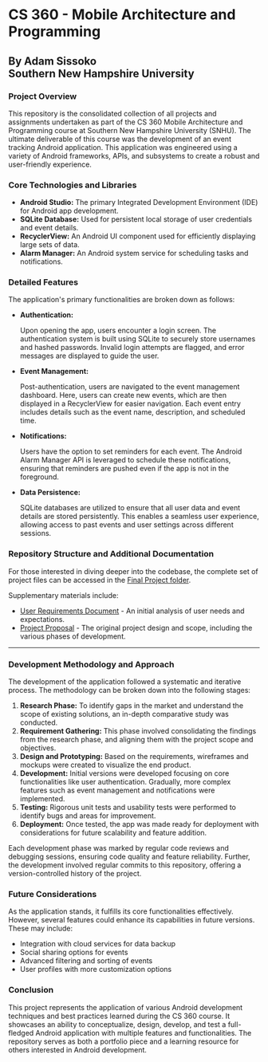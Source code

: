 <h1>CS 360 - Mobile Architecture and Programming</h1>
<h2>By Adam Sissoko<br>
Southern New Hampshire University</h2>

<h3>Project Overview</h3>
<p>
This repository is the consolidated collection of all projects and assignments undertaken as part of the CS 360 Mobile Architecture and Programming course at Southern New Hampshire University (SNHU). The ultimate deliverable of this course was the development of an event tracking Android application. This application was engineered using a variety of Android frameworks, APIs, and subsystems to create a robust and user-friendly experience.
</p>

<h3>Core Technologies and Libraries</h3>
<ul>
  <li><strong>Android Studio:</strong> The primary Integrated Development Environment (IDE) for Android app development.</li>
  <li><strong>SQLite Database:</strong> Used for persistent local storage of user credentials and event details.</li>
  <li><strong>RecyclerView:</strong> An Android UI component used for efficiently displaying large sets of data.</li>
  <li><strong>Alarm Manager:</strong> An Android system service for scheduling tasks and notifications.</li>
</ul>

<h3>Detailed Features</h3>
<p>
The application's primary functionalities are broken down as follows:
</p>
<ul>
  <li>
    <strong>Authentication:</strong> 
    <p>Upon opening the app, users encounter a login screen. The authentication system is built using SQLite to securely store usernames and hashed passwords. Invalid login attempts are flagged, and error messages are displayed to guide the user.</p>
  </li>
  <li>
    <strong>Event Management:</strong>
    <p>Post-authentication, users are navigated to the event management dashboard. Here, users can create new events, which are then displayed in a RecyclerView for easier navigation. Each event entry includes details such as the event name, description, and scheduled time.</p>
  </li>
  <li>
    <strong>Notifications:</strong>
    <p>Users have the option to set reminders for each event. The Android Alarm Manager API is leveraged to schedule these notifications, ensuring that reminders are pushed even if the app is not in the foreground.</p>
  </li>
  <li>
    <strong>Data Persistence:</strong>
    <p>SQLite databases are utilized to ensure that all user data and event details are stored persistently. This enables a seamless user experience, allowing access to past events and user settings across different sessions.</p>
  </li>
</ul>

<h3>Repository Structure and Additional Documentation</h3>
<p>
For those interested in diving deeper into the codebase, the complete set of project files can be accessed in the <a href="https://github.com/adamsissoko/CS360/tree/main/Apps/CS%20360%20Final%20Project" target="_blank">Final Project folder</a>.
</p>
<p>
Supplementary materials include:
</p>
<ul>
  <li><a href="https://github.com/adamsissoko/CS360/blob/main/Apps/CS%20360%20Final%20Project/2-3%20Milestone%20-%20Goals%20and%20Users.docx.pdf" target="_blank">User Requirements Document</a> - An initial analysis of user needs and expectations.</li>
  <li><a href="https://github.com/adamsissoko/CS360/blob/main/Apps/CS%20360%20Final%20Project/3-3%20Project%20One%20-%20App%20Proposal.docx.pdf" target="_blank">Project Proposal</a> - The original project design and scope, including the various phases of development.</li>
</ul>

<hr>

<h3>Development Methodology and Approach</h3>
<p>
The development of the application followed a systematic and iterative process. The methodology can be broken down into the following stages:
</p>
<ol>
  <li><strong>Research Phase:</strong> To identify gaps in the market and understand the scope of existing solutions, an in-depth comparative study was conducted. </li>
  <li><strong>Requirement Gathering:</strong> This phase involved consolidating the findings from the research phase, and aligning them with the project scope and objectives.</li>
  <li><strong>Design and Prototyping:</strong> Based on the requirements, wireframes and mockups were created to visualize the end product.</li>
  <li><strong>Development:</strong> Initial versions were developed focusing on core functionalities like user authentication. Gradually, more complex features such as event management and notifications were implemented.</li>
  <li><strong>Testing:</strong> Rigorous unit tests and usability tests were performed to identify bugs and areas for improvement.</li>
  <li><strong>Deployment:</strong> Once tested, the app was made ready for deployment with considerations for future scalability and feature addition.</li>
</ol>

<p>
Each development phase was marked by regular code reviews and debugging sessions, ensuring code quality and feature reliability. Further, the development involved regular commits to this repository, offering a version-controlled history of the project.
</p>

<h3>Future Considerations</h3>
<p>
As the application stands, it fulfills its core functionalities effectively. However, several features could enhance its capabilities in future versions. These may include:
</p>
<ul>
  <li>Integration with cloud services for data backup</li

>
  <li>Social sharing options for events</li>
  <li>Advanced filtering and sorting of events</li>
  <li>User profiles with more customization options</li>
</ul> 

<h3>Conclusion</h3>
<p>
This project represents the application of various Android development techniques and best practices learned during the CS 360 course. It showcases an ability to conceptualize, design, develop, and test a full-fledged Android application with multiple features and functionalities. The repository serves as both a portfolio piece and a learning resource for others interested in Android development.
</p>
  </p>
